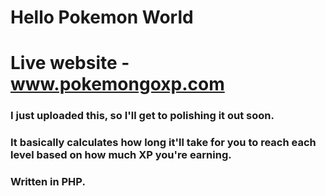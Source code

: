 # Hello Pokemon World

# Live website - www.pokemongoxp.com

### I just uploaded this, so I'll get to polishing it out soon.

### It basically calculates how long it'll take for you to reach each level based on how much XP you're earning.

### Written in PHP.
